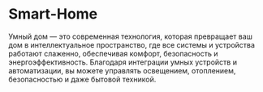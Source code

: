 # Smart-Home
Умный дом — это современная технология, которая превращает ваш дом в интеллектуальное пространство, где все системы и устройства работают слаженно, обеспечивая комфорт, безопасность и энергоэффективность. Благодаря интеграции умных устройств и автоматизации, вы можете управлять освещением, отоплением, безопасностью и даже бытовой техникой.
